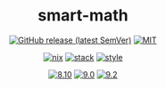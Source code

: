 <div align="center">

# smart-math

[![GitHub release (latest SemVer)](https://img.shields.io/github/v/release/tbidne/smart-math?include_prereleases&sort=semver)](https://github.com/tbidne/smart-math/releases/)
[![MIT](https://img.shields.io/github/license/tbidne/smart-math?color=blue)](https://opensource.org/licenses/MIT)

[![nix](https://img.shields.io/github/workflow/status/tbidne/smart-math/nix/main?label=nix%209.2&logo=nixos&logoColor=85c5e7&labelColor=2f353c)](https://github.com/tbidne/smart-math/actions/workflows/nix_ci.yaml)
[![stack](https://img.shields.io/github/workflow/status/tbidne/smart-math/stack/main?label=stack%2019.4&logoColor=white&labelColor=2f353c)](https://github.com/tbidne/smart-math/actions/workflows/stack_ci.yaml)
[![style](https://img.shields.io/github/workflow/status/tbidne/smart-math/style/main?label=style&logoColor=white&labelColor=2f353c)](https://github.com/tbidne/smart-math/actions/workflows/style_ci.yaml)

[![8.10](https://img.shields.io/github/workflow/status/tbidne/smart-math/8.10/main?label=8.10&logo=haskell&logoColor=904d8c&labelColor=2f353c)](https://github.com/tbidne/smart-math/actions/workflows/ghc_8-10.yaml)
[![9.0](https://img.shields.io/github/workflow/status/tbidne/smart-math/9.0/main?label=9.0&logo=haskell&logoColor=904d8c&labelColor=2f353c)](https://github.com/tbidne/smart-math/actions/workflows/ghc_9-0.yaml)
[![9.2](https://img.shields.io/github/workflow/status/tbidne/smart-math/9.2/main?label=9.2&logo=haskell&logoColor=904d8c&labelColor=2f353c)](https://github.com/tbidne/smart-math/actions/workflows/ghc_9-2.yaml)

</div>